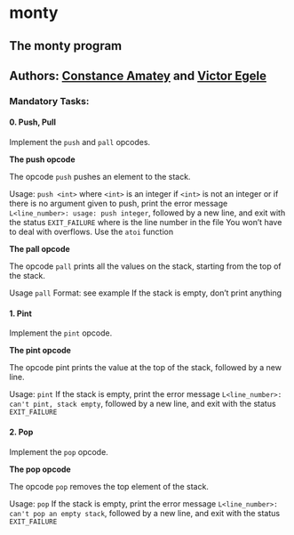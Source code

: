 # monty

## The monty program
## Authors: [Constance Amatey](consamate57@gmail.com) and [Victor Egele](vegele93@gmail.com)

### Mandatory  Tasks:

#### 0. Push, Pull
Implement the ```push``` and ```pall``` opcodes.

**The push opcode**

The opcode ```push``` pushes an element to the stack.

Usage: ```push <int>```
where ```<int>``` is an integer
if ```<int>``` is not an integer or if there is no argument given to push, print the error message ```L<line_number>: usage: push integer```, followed by a new line, and exit with the status ```EXIT_FAILURE```
where is the line number in the file
You won’t have to deal with overflows. Use the ```atoi``` function

**The pall opcode**

The opcode ```pall``` prints all the values on the stack, starting from the top of the stack.

Usage ```pall```
Format: see example
If the stack is empty, don’t print anything

#### 1. Pint
Implement the ```pint``` opcode.

**The pint opcode**

The opcode pint prints the value at the top of the stack, followed by a new line.

Usage: ```pint```
If the stack is empty, print the error message ```L<line_number>: can't pint, stack empty```, followed by a new line, and exit with the status ```EXIT_FAILURE```


#### 2. Pop
Implement the ```pop``` opcode.

**The pop opcode**

The opcode ```pop``` removes the top element of the stack.

Usage: ```pop```
If the stack is empty, print the error message ```L<line_number>: can't pop an empty stack```, followed by a new line, and exit with the status ```EXIT_FAILURE```
